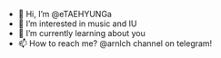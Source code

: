 - 👋 Hi, I’m @eTAEHYUNGa
- 👀 I’m interested in music and IU
- 🌱 I’m currently learning about you
- 📫 How to reach me? @arnlch channel on telegram!

<!---
eTAEHYUNGa/eTAEHYUNGa is a ✨ special ✨ repository because its `README.md` (this file) appears on your GitHub profile.
You can click the Preview link to take a look at your changes.
--->

